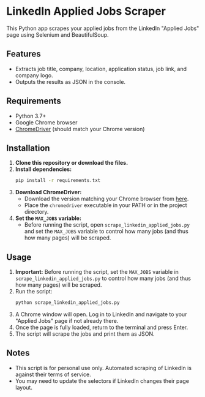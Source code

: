 # LinkedIn Applied Jobs Scraper

This Python app scrapes your applied jobs from the LinkedIn "Applied Jobs" page using Selenium and BeautifulSoup.

## Features
- Extracts job title, company, location, application status, job link, and company logo.
- Outputs the results as JSON in the console.

## Requirements
- Python 3.7+
- Google Chrome browser
- [ChromeDriver](https://sites.google.com/chromium.org/driver/) (should match your Chrome version)

## Installation
1. **Clone this repository or download the files.**
2. **Install dependencies:**
   ```bash
   pip install -r requirements.txt
   ```
3. **Download ChromeDriver:**
   - Download the version matching your Chrome browser from [here](https://sites.google.com/chromium.org/driver/).
   - Place the `chromedriver` executable in your PATH or in the project directory.
4. **Set the `MAX_JOBS` variable:**
   - Before running the script, open `scrape_linkedin_applied_jobs.py` and set the `MAX_JOBS` variable to control how many jobs (and thus how many pages) will be scraped.

## Usage
1. **Important:** Before running the script, set the `MAX_JOBS` variable in `scrape_linkedin_applied_jobs.py` to control how many jobs (and thus how many pages) will be scraped.
2. Run the script:
   ```bash
   python scrape_linkedin_applied_jobs.py
   ```
2. A Chrome window will open. Log in to LinkedIn and navigate to your "Applied Jobs" page if not already there.
3. Once the page is fully loaded, return to the terminal and press Enter.
4. The script will scrape the jobs and print them as JSON.

## Notes
- This script is for personal use only. Automated scraping of LinkedIn is against their terms of service.
- You may need to update the selectors if LinkedIn changes their page layout. 